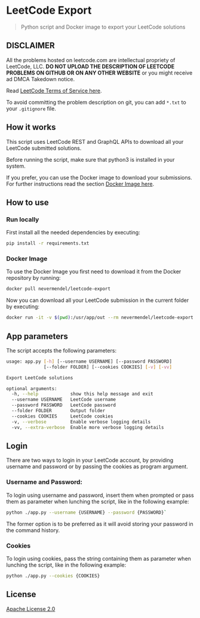# LeetCode Export

> Python script and Docker image to export your LeetCode solutions

## DISCLAIMER

All the problems hosted on leetcode.com are intellectual propriety of LeetCode, LLC. **DO NOT UPLOAD THE DESCRIPTION OF
LEETCODE PROBLEMS ON GITHUB OR ON ANY OTHER WEBSITE** or you might receive ad DMCA Takedown notice.

Read [LeetCode Terms of Service here](https://leetcode.com/terms/).

To avoid committing the problem description on git, you can add `*.txt` to your `.gitignore` file.

## How it works

This script uses LeetCode REST and GraphQL APIs to download all your LeetCode submitted solutions.

Before running the script, make sure that python3 is installed in your system.

If you prefer, you can use the Docker image to download your submissions. For further instructions read the
section [Docker Image here](#docker-image).

## How to use

### Run locally

First install all the needed dependencies by executing:

```bash
pip install -r requirements.txt
```

### Docker Image

To use the Docker Image you first need to download it from the Docker repository by running:

```bash
docker pull nevermendel/leetcode-export
```

Now you can download all your LeetCode submission in the current folder by executing:

```bash
docker run -it -v $(pwd):/usr/app/out --rm nevermendel/leetcode-export
```

## App parameters

The script accepts the following parameters:

```bash
usage: app.py [-h] [--username USERNAME] [--password PASSWORD]
              [--folder FOLDER] [--cookies COOKIES] [-v] [-vv]

Export LeetCode solutions

optional arguments:
  -h, --help            show this help message and exit
  --username USERNAME   LeetCode username
  --password PASSWORD   LeetCode password
  --folder FOLDER       Output folder
  --cookies COOKIES     LeetCode cookies
  -v, --verbose         Enable verbose logging details
  -vv, --extra-verbose  Enable more verbose logging details
```

## Login

There are two ways to login in your LeetCode account, by providing username and password or by passing the cookies as program argument.

### Username and Password:

To login using username and password, insert them when prompted or pass them as parameter when lunching the
script, like in the following example:

```bash
python ./app.py --username {USERNAME} --password {PASSWORD}`
```

The former option is to be preferred as it will avoid storing your password in the command history.

### Cookies

To login using cookies, pass the string containing them as parameter when lunching the script, like in the following example:

```bash
python ./app.py --cookies {COOKIES}
```

## License

[Apache License 2.0](LICENSE)